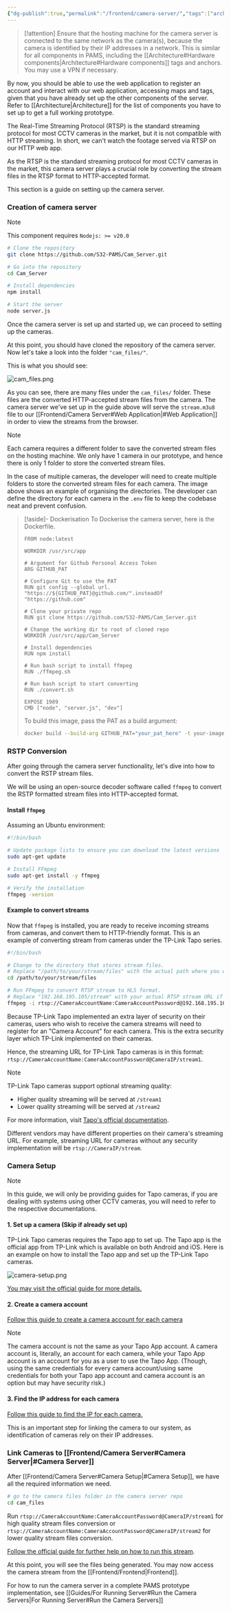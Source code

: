 ```yaml
---
{"dg-publish":true,"permalink":"/frontend/camera-server/","tags":["archi","software","camera","streaming","video"],"noteIcon":""}
---
```




> [!attention]
> Ensure that the hosting machine for the camera server is connected to the same network as the camera(s), because the camera is identified by their IP addresses in a network. This is similar for all components in PAMS, including the [[Architecture#Hardware components\|Architecture#Hardware components]] tags and anchors. You may use a VPN if necessary.

By now, you should be able to use the web application to register an account and interact with our web application, accessing maps and tags, given that you have already set up the other components of the server. Refer to [[Architecture\|Architecture]] for the list of components you have to set up to get a full working prototype.

The Real-Time Streaming Protocol (RTSP) is the standard streaming protocol for most CCTV cameras in the market, but it is not compatible with HTTP streaming. In short, we can't watch the footage served via RTSP on our HTTP web app.

As the RTSP is the standard streaming protocol for most CCTV cameras in the market, this camera server plays a crucial role by converting the stream files in the RTSP format to HTTP-accepted format.

This section is a guide on setting up the camera server.

### Creation of camera server

> [!note]
> This component requires `Nodejs: >= v20.0`  

```bash
# Clone the repository
git clone https://github.com/S32-PAMS/Cam_Server.git

# Go into the repository
cd Cam_Server

# Install dependencies
npm install

# Start the server
node server.js
```

Once the camera server is set up and started up, we can proceed to setting up the cameras.

At this point, you should have cloned the repository of the camera server. Now let's take a look into the folder `"cam_files/"`.  

This is what you should see:

![cam_files.png](/img/user/Attachments/frontend-devs/cam_files.png)

As you can see, there are many files under the `cam_files/` folder. These files are the converted HTTP-accepted stream files from the camera. The camera server we've set up in the guide above will serve the `stream.m3u8` file to our [[Frontend/Camera Server#Web Application\|#Web Application]] in order to view the streams from the browser. 

> [!note]
> Each camera requires a different folder to save the converted stream files on the hosting machine. We only have 1 camera in our prototype, and hence there is only 1 folder to store the converted stream files.
> 
> In the case of multiple cameras, the developer will need to create multiple folders to store the converted stream files for each camera. The image above shows an example of organising the directories. The developer can define the directory for each camera in the `.env` file to keep the codebase neat and prevent confusion.

> [!aside]- Dockerisation
> To Dockerise the camera server, here is the Dockerfile.
> ```docker
> FROM node:latest
> 
> WORKDIR /usr/src/app
> 
> # Argument for Github Personal Access Token
> ARG GITHUB_PAT
> 
> # Configure Git to use the PAT
> RUN git config --global url. "https://${GITHUB_PAT}@github.com/".insteadOf "https://github.com"
> 
> # Clone your private repo
> RUN git clone https://github.com/S32-PAMS/Cam_Server.git
> 
> # Change the working dir to root of cloned repo
> WORKDIR /usr/src/app/Cam_Server
> 
> # Install dependencies
> RUN npm install
> 
> # Run bash script to install ffmpeg
> RUN ./ffmpeg.sh
> 
> # Run bash script to start converting
> RUN ./convert.sh
> 
> EXPOSE 1989
> CMD ["node", "server.js", "dev"]
> ```
> 
> To build this image, pass the PAT as a build argument:
> 
> ```bash
> docker build --build-arg GITHUB_PAT="your_pat_here" -t your-image-name
> ```

### RSTP Conversion

After going through the camera server functionality, let's dive into how to convert the RSTP stream files.

We will be using an open-source decoder software called `ffmpeg` to convert the RSTP formatted stream files into HTTP-accepted format.

#### Install `ffmpeg`

Assuming an Ubuntu environment:

```bash
#!/bin/bash

# Update package lists to ensure you can download the latest versions
sudo apt-get update

# Install FFmpeg
sudo apt-get install -y ffmpeg

# Verify the installation
ffmpeg -version   
```

#### Example to convert streams

Now that `ffmpeg` is installed, you are ready to receive incoming streams from cameras, and convert them to HTTP-friendly format. This is an example of converting stream from cameras under the TP-Link Tapo series.

```bash
#!/bin/bash

# Change to the directory that stores stream files.
# Replace "/path/to/your/stream/files" with the actual path where you want to save the HLS files.
cd /path/to/your/stream/files

# Run FFmpeg to convert RTSP stream to HLS format.
# Replace "192.168.195.105/stream" with your actual RTSP stream URL if different.
ffmpeg -i rtsp://CameraAccountName:CameraAccountPassword@192.168.195.105/stream1 -c:v copy -c:a copy -f hls -hls_time 2 -hls_playlist_type event stream.m3u8 
```

Because TP-Link Tapo implemented an extra layer of security on their cameras, users who wish to receive the camera streams will need to register for an "Camera Account" for each camera. This is the extra security layer which TP-Link implemented on their cameras.

Hence, the streaming URL for TP-Link Tapo cameras is in this format: `rtsp://CameraAccountName:CameraAccountPassword@CameraIP/stream1`.

> [!note]
> TP-Link Tapo cameras support optional streaming quality:
> - Higher quality streaming will be served at `/stream1`
> - Lower quality streaming will be served at `/stream2`
> 
> For more information, visit [Tapo's official documentation](https://www.tp-link.com/us/support/faq/2680/).

Different vendors may have different properties on their camera's streaming URL. For example, streaming URL for cameras without any security implementation will be `rtsp://CameraIP/stream`.

### Camera Setup

> [!note]
> In this guide, we will only be providing guides for Tapo cameras, if you are dealing with systems using other CCTV cameras, you will need to refer to the respective documentations.

#### 1. Set up a camera (Skip if already set up)

TP-Link Tapo cameras requires the Tapo app to set up. The Tapo app is the official app from TP-Link which is available on both Android and iOS. Here is an example on how to install the Tapo app and set up the TP-Link Tapo cameras.

![camera-setup.png](/img/user/Attachments/frontend-devs/camera-setup.png)

[You may visit the official guide for more details.](https://www.tp-link.com/us/support/download/tapo-c200/#Apps)  

#### 2. Create a camera account

[Follow this guide to create a camera account for each camera](https://www.tapo.com/sg/faq/76/)  

> [!note]
> The camera account is not the same as your Tapo App account. A camera account is, literally, an account for each camera, while your Tapo App account is an account for you as a user to use the Tapo App. (Though, using the same credentials for every camera account/using same credentials for both your Tapo app account and camera account is an option but may have security risk.)

#### 3. Find the IP address for each camera

[Follow this guide to find the IP for each camera.](https://www.tapo.com/sg/faq/27/)   

This is an important step for linking the camera to our system, as identification of cameras rely on their IP addresses.

### Link Cameras to [[Frontend/Camera Server#Camera Server\|#Camera Server]]

After [[Frontend/Camera Server#Camera Setup\|#Camera Setup]], we have all the required information we need.

```bash
# go to the camera files folder in the camera server repo
cd cam_files
```

Run `rtsp://CameraAccountName:CameraAccountPassword@CameraIP/stream1` for high quality stream files conversion or `rtsp://CameraAccountName:CameraAccountPassword@CameraIP/stream2` for lower quality stream files conversion.

[Follow the official guide for further help on how to run this stream](https://www.tapo.com/sg/faq/34/).

At this point, you will see the files being generated. You may now access the camera stream from the [[Frontend/Frontend\|Frontend]].

For how to run the camera server in a complete PAMS prototype implementation, see [[Guides/For Running Server#Run the Camera Servers\|For Running Server#Run the Camera Servers]]